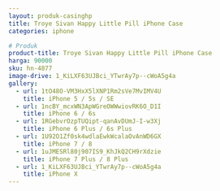```yaml
---
layout: produk-casinghp
title: Troye Sivan Happy Little Pill iPhone Case
categories: iphone

# Produk
product-title: Troye Sivan Happy Little Pill iPhone Case
harga: 90000
sku: hn-4877
image-drive: 1_KiLXF63UJBci_YTwrAy7p--cWoA5g4a
gallery:
  - url: 1tO48O-VM3HxX5lXNP1Rm2sVe7MvIMV4U
    title: iPhone 5 / 5s / SE
  - url: 1ncBY_mcxWN3ApWGreOWWwiovRK6O_D1I
    title: iPhone 6 / 6s
  - url: 1RGebvrOzpTUQipt-qanAvDUmJ-I-w3Xj
    title: iPhone 6 Plus / 6s Plus
  - url: 1U92O1Zf0sk4wdlaEwkWcalaOvAnWD6GX
    title: iPhone 7 / 8
  - url: 1uJMESRl80j907IS9_KhJkQ2CH9rXdzie
    title: iPhone 7 Plus / 8 Plus
  - url: 1_KiLXF63UJBci_YTwrAy7p--cWoA5g4a
    title: iPhone X
---
```

